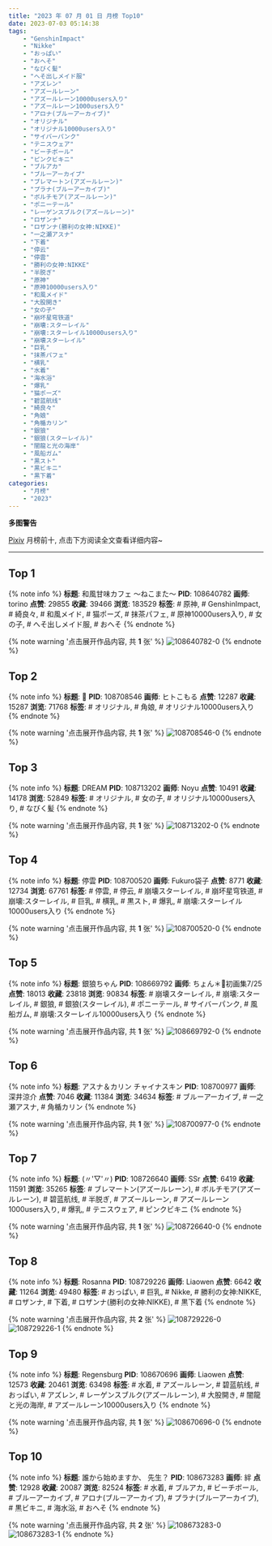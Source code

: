 ```yaml
---
title: "2023 年 07 月 01 日 月榜 Top10"
date: 2023-07-03 05:14:38
tags:
    - "GenshinImpact"
    - "Nikke"
    - "おっぱい"
    - "おへそ"
    - "なびく髪"
    - "へそ出しメイド服"
    - "アズレン"
    - "アズールレーン"
    - "アズールレーン10000users入り"
    - "アズールレーン1000users入り"
    - "アロナ(ブルーアーカイブ)"
    - "オリジナル"
    - "オリジナル10000users入り"
    - "サイバーパンク"
    - "テニスウェア"
    - "ビーチボール"
    - "ピンクビキニ"
    - "ブルアカ"
    - "ブルーアーカイブ"
    - "ブレマートン(アズールレーン)"
    - "プラナ(ブルーアーカイブ)"
    - "ボルチモア(アズールレーン)"
    - "ポニーテール"
    - "レーゲンスブルク(アズールレーン)"
    - "ロザンナ"
    - "ロザンナ(勝利の女神:NIKKE)"
    - "一之瀬アスナ"
    - "下着"
    - "停云"
    - "停雲"
    - "勝利の女神:NIKKE"
    - "半脱ぎ"
    - "原神"
    - "原神10000users入り"
    - "和風メイド"
    - "大股開き"
    - "女の子"
    - "崩坏星穹铁道"
    - "崩壊:スターレイル"
    - "崩壊:スターレイル10000users入り"
    - "崩壊スターレイル"
    - "巨乳"
    - "抹茶パフェ"
    - "横乳"
    - "水着"
    - "海水浴"
    - "爆乳"
    - "猫ポーズ"
    - "碧蓝航线"
    - "綺良々"
    - "角娘"
    - "角楯カリン"
    - "銀狼"
    - "銀狼(スターレイル)"
    - "闇龍と光の海岸"
    - "風船ガム"
    - "黒スト"
    - "黒ビキニ"
    - "黒下着"
categories:
    - "月榜"
    - "2023"
---
```


<i class="fa fa-triangle-exclamation"></i>**多图警告**<i class="fa fa-triangle-exclamation"></i>

[Pixiv](https://www.pixiv.net/) 月榜前十, 点击下方阅读全文查看详细内容~

<!-- more -->

---

## Top 1

{% note info %}
**标题**: 和風甘味カフェ ～ねこまた～
**PID**: 108640782 **画师**: torino
**点赞**: 29855 **收藏**: 39466 **浏览**: 183529
**标签**: # 原神, # GenshinImpact, # 綺良々, # 和風メイド, # 猫ポーズ, # 抹茶パフェ, # 原神10000users入り, # 女の子, # へそ出しメイド服, # おへそ
{% endnote %}

{% note warning '点击展开作品内容, 共 **1** 张' %}
![108640782-0](https://i.pixiv.re/img-original/img/2023/06/02/00/00/37/108640782_p0.jpg)
{% endnote %}

## Top 2

{% note info %}
**标题**: 🐏
**PID**: 108708546 **画师**: ヒトこもる
**点赞**: 12287 **收藏**: 15287 **浏览**: 71768
**标签**: # オリジナル, # 角娘, # オリジナル10000users入り
{% endnote %}

{% note warning '点击展开作品内容, 共 **1** 张' %}
![108708546-0](https://i.pixiv.re/img-original/img/2023/06/04/07/55/21/108708546_p0.png)
{% endnote %}

## Top 3

{% note info %}
**标题**: DREAM
**PID**: 108713202 **画师**: Noyu
**点赞**: 10491 **收藏**: 14178 **浏览**: 52849
**标签**: # オリジナル, # 女の子, # オリジナル10000users入り, # なびく髪
{% endnote %}

{% note warning '点击展开作品内容, 共 **1** 张' %}
![108713202-0](https://i.pixiv.re/img-original/img/2023/06/04/12/06/36/108713202_p0.jpg)
{% endnote %}

## Top 4

{% note info %}
**标题**: 停雲
**PID**: 108700520 **画师**: Fukuro袋子
**点赞**: 8771 **收藏**: 12734 **浏览**: 67761
**标签**: # 停雲, # 停云, # 崩壊スターレイル, # 崩坏星穹铁道, # 崩壊:スターレイル, # 巨乳, # 横乳, # 黒スト, # 爆乳, # 崩壊:スターレイル10000users入り
{% endnote %}

{% note warning '点击展开作品内容, 共 **1** 张' %}
![108700520-0](https://i.pixiv.re/img-original/img/2023/06/06/00/35/22/108700520_p0.jpg)
{% endnote %}

## Top 5

{% note info %}
**标题**: 銀狼ちゃん
**PID**: 108669792 **画师**: ちょん＊📙初画集7/25
**点赞**: 18013 **收藏**: 23818 **浏览**: 90834
**标签**: # 崩壊スターレイル, # 崩壊:スターレイル, # 銀狼, # 銀狼(スターレイル), # ポニーテール, # サイバーパンク, # 風船ガム, # 崩壊:スターレイル10000users入り
{% endnote %}

{% note warning '点击展开作品内容, 共 **1** 张' %}
![108669792-0](https://i.pixiv.re/img-original/img/2023/06/03/00/13/37/108669792_p0.png)
{% endnote %}

## Top 6

{% note info %}
**标题**: アスナ＆カリン チャイナスキン
**PID**: 108700977 **画师**: 深井涼介
**点赞**: 7046 **收藏**: 11384 **浏览**: 34634
**标签**: # ブルーアーカイブ, # 一之瀬アスナ, # 角楯カリン
{% endnote %}

{% note warning '点击展开作品内容, 共 **1** 张' %}
![108700977-0](https://i.pixiv.re/img-original/img/2023/06/04/00/09/04/108700977_p0.jpg)
{% endnote %}

## Top 7

{% note info %}
**标题**: (〃'▽'〃)
**PID**: 108726640 **画师**: SSr
**点赞**: 6419 **收藏**: 11591 **浏览**: 35265
**标签**: # ブレマートン(アズールレーン), # ボルチモア(アズールレーン), # 碧蓝航线, # 半脱ぎ, # アズールレーン, # アズールレーン1000users入り, # 爆乳, # テニスウェア, # ピンクビキニ
{% endnote %}

{% note warning '点击展开作品内容, 共 **1** 张' %}
![108726640-0](https://i.pixiv.re/img-original/img/2023/06/04/21/37/23/108726640_p0.jpg)
{% endnote %}

## Top 8

{% note info %}
**标题**: Rosanna
**PID**: 108729226 **画师**: Liaowen
**点赞**: 6642 **收藏**: 11264 **浏览**: 49480
**标签**: # おっぱい, # 巨乳, # Nikke, # 勝利の女神:NIKKE, # ロザンナ, # 下着, # ロザンナ(勝利の女神:NIKKE), # 黒下着
{% endnote %}

{% note warning '点击展开作品内容, 共 **2** 张' %}
![108729226-0](https://i.pixiv.re/img-original/img/2023/06/04/21/44/54/108729226_p0.png)
![108729226-1](https://i.pixiv.re/img-original/img/2023/06/04/21/44/54/108729226_p1.png)
{% endnote %}

## Top 9

{% note info %}
**标题**: Regensburg
**PID**: 108670696 **画师**: Liaowen
**点赞**: 12573 **收藏**: 20461 **浏览**: 63498
**标签**: # 水着, # アズールレーン, # 碧蓝航线, # おっぱい, # アズレン, # レーゲンスブルク(アズールレーン), # 大股開き, # 闇龍と光の海岸, # アズールレーン10000users入り
{% endnote %}

{% note warning '点击展开作品内容, 共 **1** 张' %}
![108670696-0](https://i.pixiv.re/img-original/img/2023/06/03/00/40/09/108670696_p0.png)
{% endnote %}

## Top 10

{% note info %}
**标题**: 誰から始めますか、 先生？
**PID**: 108673283 **画师**: 絆
**点赞**: 12928 **收藏**: 20087 **浏览**: 82524
**标签**: # 水着, # ブルアカ, # ビーチボール, # ブルーアーカイブ, # アロナ(ブルーアーカイブ), # プラナ(ブルーアーカイブ), # 黒ビキニ, # 海水浴, # おへそ
{% endnote %}

{% note warning '点击展开作品内容, 共 **2** 张' %}
![108673283-0](https://i.pixiv.re/img-original/img/2023/06/03/02/45/40/108673283_p0.jpg)
![108673283-1](https://i.pixiv.re/img-original/img/2023/06/03/02/45/40/108673283_p1.jpg)
{% endnote %}
